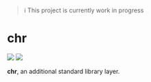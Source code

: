 > :information_source: This project is currently work in progress

# chr
[![](https://tokei.rs/b1/github/ChronesIO/chr?category=files)](https://github.com/ChronesIO/chr)
[![](https://tokei.rs/b1/github/ChronesIO/chr?category=code)](https://github.com/ChronesIO/chr)

**chr**, an additional standard library layer.

